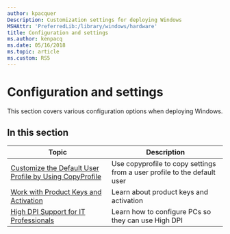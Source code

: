 ```yaml
---
author: kpacquer
Description: Customization settings for deploying Windows
MSHAttr: 'PreferredLib:/library/windows/hardware'
title: Configuration and settings
ms.author: kenpacq
ms.date: 05/16/2018
ms.topic: article
ms.custom: RS5
---
```


# Configuration and settings

This section covers various configuration options when deploying Windows.

## In this section

| Topic | Description |
|  --- | ---  |
| [Customize the Default User Profile by Using CopyProfile](customize-the-default-user-profile-by-using-copyprofile.md) | Use copyprofile to copy settings from a user profile to the default user |
| [Work with Product Keys and Activation](work-with-product-keys-and-activation-auth-phases.md) | Learn about product keys and activation |
| [High DPI Support for IT Professionals](high-dpi-support-for-it-professionals.md) | Learn how to configure PCs so they can use High DPI |
